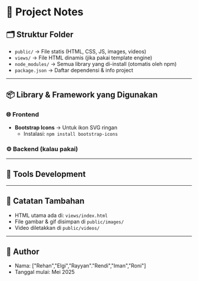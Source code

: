 # 📌 Project Notes

## 🗂 Struktur Folder

- `public/` → File statis (HTML, CSS, JS, images, videos)
- `views/` → File HTML dinamis (jika pakai template engine)
- `node_modules/` → Semua library yang di-install (otomatis oleh npm)
- `package.json` → Daftar dependensi & info project

---

## 📦 Library & Framework yang Digunakan

### 🌐 Frontend

- **Bootstrap Icons** → Untuk ikon SVG ringan
  - Instalasi: `npm install bootstrap-icons`

### ⚙️ Backend (kalau pakai)

---

## 🔧 Tools Development

---

## 📄 Catatan Tambahan

- HTML utama ada di: `views/index.html`
- File gambar & gif disimpan di `public/images/`
- Video diletakkan di `public/videos/`

---

## 👥 Author

- Nama: ["Rehan","Elgi","Rayyan"."Rendi","Iman","Roni"]
- Tanggal mulai: Mei 2025
